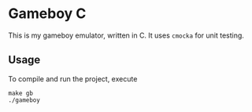 # Gameboy C
This is my gameboy emulator, written in C.
It uses `cmocka` for unit testing.

## Usage
To compile and run the project, execute 
```
make gb
./gameboy
```


